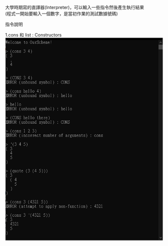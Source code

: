 大學時期寫的直譯器(Interpreter)，可以輸入一些指令然後產生執行結果  
(程式一開始要輸入一個數字，是當初作業的測試數據號碼)

指令說明  

1.cons 和 list : Constructors  
![image](https://github.com/qazzy5566/MyProgram/blob/f5cb38a4c86b15e8b2f78bc33189ce6a8bd0e090/OurScheme/img/1.cons.png)  
  
